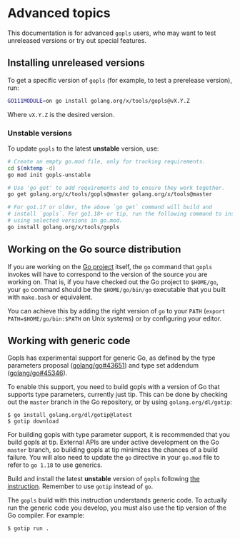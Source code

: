 # Advanced topics

This documentation is for advanced `gopls` users, who may want to test
unreleased versions or try out special features.

## Installing unreleased versions

To get a specific version of `gopls` (for example, to test a prerelease
version), run:

```sh
GO111MODULE=on go install golang.org/x/tools/gopls@vX.Y.Z
```

Where `vX.Y.Z` is the desired version.

### Unstable versions

To update `gopls` to the latest **unstable** version, use:

```sh
# Create an empty go.mod file, only for tracking requirements.
cd $(mktemp -d)
go mod init gopls-unstable

# Use 'go get' to add requirements and to ensure they work together.
go get golang.org/x/tools/gopls@master golang.org/x/tools@master

# For go1.17 or older, the above `go get` command will build and
# install `gopls`. For go1.18+ or tip, run the following command to install
# using selected versions in go.mod.
go install golang.org/x/tools/gopls
```

## Working on the Go source distribution

If you are working on the [Go project] itself, the `go` command that `gopls`
invokes will have to correspond to the version of the source you are working
on. That is, if you have checked out the Go project to `$HOME/go`, your `go`
command should be the `$HOME/go/bin/go` executable that you built with
`make.bash` or equivalent.

You can achieve this by adding the right version of `go` to your `PATH`
(`export PATH=$HOME/go/bin:$PATH` on Unix systems) or by configuring your
editor.

## Working with generic code

Gopls has experimental support for generic Go, as defined by the type
parameters proposal ([golang/go#43651](https://golang.org/issues/43651)) and
type set addendum ([golang/go#45346](https://golang.org/issues/45346)).

To enable this support, you need to build gopls with a version of Go that
supports type parameters, currently just tip. This can be done by checking
out the `master` branch in the Go repository, or by using
`golang.org/dl/gotip`:

```
$ go install golang.org/dl/gotip@latest
$ gotip download
```

For building gopls with type parameter support, it is recommended that you
build gopls at tip. External APIs are under active development on the Go
`master` branch, so building gopls at tip minimizes the chances of a build
failure. You will also need to update the `go` directive in your `go.mod`
file to refer to `go 1.18` to use generics.

Build and install the latest **unstable** version of `gopls` following
[the instruction](#installing-unreleased-versions).
Remember to use `gotip` instead of `go`.

The `gopls` build with this instruction understands generic code. To actually
run the generic code you develop, you must also use the tip version of the Go
compiler. For example:

```
$ gotip run .
```

[Go project]: https://go.googlesource.com/go
